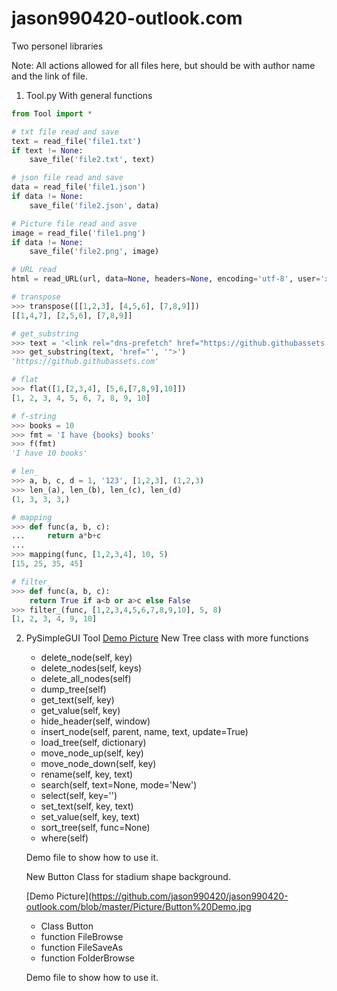 # jason990420-outlook.com
Two personel libraries

Note: All actions allowed for all files here, but should be with author name and the link of file.

1. Tool.py
   With general functions
   
``` Python
from Tool import *

# txt file read and save
text = read_file('file1.txt')
if text != None:
    save_file('file2.txt', text)

# json file read and save
data = read_file('file1.json')
if data != None:
    save_file('file2.json', data)

# Picture file read and asve
image = read_file('file1.png')
if data != None:
    save_file('file2.png', image)

# URL read
html = read_URL(url, data=None, headers=None, encoding='utf-8', user='xxxx', password='xxxx', byte=False)

# transpose
>>> transpose([[1,2,3], [4,5,6], [7,8,9]])
[[1,4,7], [2,5,6], [7,8,9]]

# get_substring
>>> text = '<link rel="dns-prefetch" href="https://github.githubassets.com">'
>>> get_substring(text, 'href="', '">')
'https://github.githubassets.com'

# flat
>>> flat([1,[2,3,4], [5,6,[7,8,9],10]])
[1, 2, 3, 4, 5, 6, 7, 8, 9, 10]

# f-string
>>> books = 10
>>> fmt = 'I have {books} books'
>>> f(fmt)
'I have 10 books'

# len_
>>> a, b, c, d = 1, '123', [1,2,3], (1,2,3)
>>> len_(a), len_(b), len_(c), len_(d)
(1, 3, 3, 3,)

# mapping
>>> def func(a, b, c):
...     return a*b+c
... 
>>> mapping(func, [1,2,3,4], 10, 5)
[15, 25, 35, 45]

# filter_
>>> def func(a, b, c):
    return True if a<b or a>c else False
>>> filter_(func, [1,2,3,4,5,6,7,8,9,10], 5, 8)
[1, 2, 3, 4, 9, 10]
```

2. PySimpleGUI Tool
[Demo Picture](https://github.com/jason990420/jason990420-outlook.com/blob/master/Picture/Picture%20for%20Tree%20Demo.jpg)
   New Tree class with more functions
   - delete_node(self, key)
   - delete_nodes(self, keys)
   - delete_all_nodes(self)
   - dump_tree(self)
   - get_text(self, key)
   - get_value(self, key)
   - hide_header(self, window)
   - insert_node(self, parent, name, text, update=True)
   - load_tree(self, dictionary)
   - move_node_up(self, key)
   - move_node_down(self, key)
   - rename(self, key, text)
   - search(self, text=None, mode='New')
   - select(self, key='')
   - set_text(self, key, text)
   - set_value(self, key, text)
   - sort_tree(self, func=None)
   - where(self)
   
   Demo file to show how to use it.

   New Button Class for stadium shape background.
   
   [Demo Picture](https://github.com/jason990420/jason990420-outlook.com/blob/master/Picture/Button%20Demo.jpg
   
   - Class Button
   - function FileBrowse
   - function FileSaveAs
   - function FolderBrowse
   
   Demo file to show how to use it.
